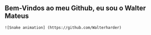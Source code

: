 ## Bem-Vindos ao meu Github, eu sou o Walter Mateus 


    ![Snake animation] (https://github.com/Walterharder)
